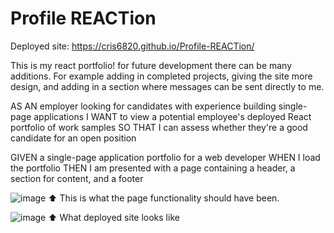 # Profile REACTion

Deployed site: https://cris6820.github.io/Profile-REACTion/ 

This is my react portfolio! for future development there can be many additions. For example adding in completed projects, giving the site more design, and adding in a section where messages can be sent directly to me.


AS AN employer looking for candidates with experience building single-page applications
I WANT to view a potential employee's deployed React portfolio of work samples
SO THAT I can assess whether they're a good candidate for an open position

GIVEN a single-page application portfolio for a web developer
WHEN I load the portfolio
THEN I am presented with a page containing a header, a section for content, and a footer

![image](https://user-images.githubusercontent.com/107166355/205856831-7f1b18aa-c672-4b41-a1ac-05aae78b2fe0.png)
⬆ This is what the page functionality should have been.

![image](https://user-images.githubusercontent.com/107166355/205858189-10d970f1-8976-4603-9707-1a360d883150.png)
⬆ What deployed site looks like
